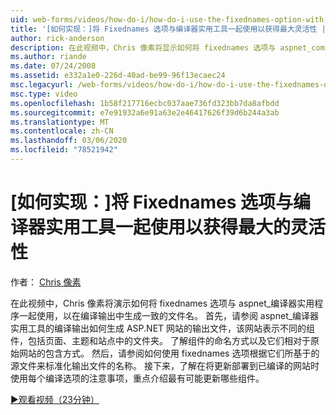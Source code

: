 ```yaml
---
uid: web-forms/videos/how-do-i/how-do-i-use-the-fixednames-option-with-the-compiler-utility-for-maximum-flexibility
title: '[如何实现：]将 Fixednames 选项与编译器实用工具一起使用以获得最大灵活性 |Microsoft Docs'
author: rick-anderson
description: 在此视频中，Chris 像素将显示如何将 fixednames 选项与 aspnet_compiler 实用工具一起使用，以在编译 ou 中生成一致的文件名。
ms.author: riande
ms.date: 07/24/2008
ms.assetid: e332a1e0-226d-40ad-be99-96f13ecaec24
msc.legacyurl: /web-forms/videos/how-do-i/how-do-i-use-the-fixednames-option-with-the-compiler-utility-for-maximum-flexibility
msc.type: video
ms.openlocfilehash: 1b58f217716ecbc037aae736fd323bb7da8afbdd
ms.sourcegitcommit: e7e91932a6e91a63e2e46417626f39d6b244a3ab
ms.translationtype: MT
ms.contentlocale: zh-CN
ms.lasthandoff: 03/06/2020
ms.locfileid: "78521942"
---
```

# <a name="how-do-i-use-the-fixednames-option-with-the-compiler-utility-for-maximum-flexibility"></a>[如何实现：]将 Fixednames 选项与编译器实用工具一起使用以获得最大的灵活性

作者： [Chris 像素](https://twitter.com/chrispels)

在此视频中，Chris 像素将演示如何将 fixednames 选项与 aspnet\_编译器实用程序一起使用，以在编译输出中生成一致的文件名。 首先，请参阅 aspnet\_编译器实用工具的编译输出如何生成 ASP.NET 网站的输出文件，该网站表示不同的组件，包括页面、主题和站点中的文件夹。 了解组件的命名方式以及它们相对于原始网站的包含方式。 然后，请参阅如何使用 fixednames 选项根据它们所基于的源文件来标准化输出文件的名称。 接下来，了解在将更新部署到已编译的网站时使用每个编译选项的注意事项，重点介绍最有可能更新哪些组件。

[&#9654;观看视频（23分钟）](https://channel9.msdn.com/Blogs/ASP-NET-Site-Videos/how-do-i-use-the-fixednames-option-with-the-compiler-utility-for-maximum-flexibility)
